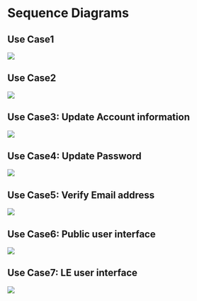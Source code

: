 # Sequence Diagrams

## Use Case1

![](media/07.01.SequenceDiagrams.UseCase1.png)

## Use Case2

![](media/07.01.SequenceDiagrams.UseCase2.png)

## Use Case3: Update Account information

![](media/07.01.SequenceDiagrams.UseCase3.png)

## Use Case4: Update Password

![](media/07.01.SequenceDiagrams.UseCase4.png)

## Use Case5: Verify Email address

![](media/07.01.SequenceDiagrams.UseCase5.png)

## Use Case6: Public user interface

![](media/07.01.SequenceDiagrams.UseCase6.png)

## Use Case7: LE user interface

![](media/07.01.SequenceDiagrams.UseCase7.png)
